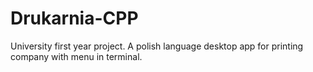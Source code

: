 # Drukarnia-CPP
University first year project. A polish language desktop app for printing company with menu in terminal.
